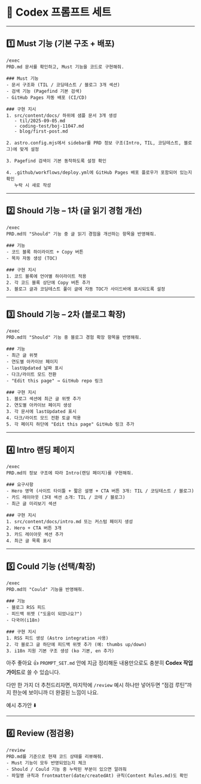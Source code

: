# 📑 Codex 프롬프트 세트

---

## 1️⃣ Must 기능 (기본 구조 + 배포)

```
/exec
PRD.md 문서를 확인하고, Must 기능을 코드로 구현해줘.

### Must 기능
- 문서 구조화 (TIL / 코딩테스트 / 블로그 3개 섹션)
- 검색 기능 (Pagefind 기본 검색)
- GitHub Pages 자동 배포 (CI/CD)

### 구현 지시
1. src/content/docs/ 하위에 샘플 문서 3개 생성
   - til/2025-09-05.md
   - coding-test/boj-11047.md
   - blog/first-post.md

2. astro.config.mjs에서 sidebar를 PRD 정보 구조(Intro, TIL, 코딩테스트, 블로그)에 맞게 설정

3. Pagefind 검색이 기본 동작하도록 설정 확인

4. .github/workflows/deploy.yml에 GitHub Pages 배포 플로우가 포함되어 있는지 확인
   누락 시 새로 작성
```

---

## 2️⃣ Should 기능 – 1차 (글 읽기 경험 개선)

```
/exec
PRD.md의 "Should" 기능 중 글 읽기 경험을 개선하는 항목을 반영해줘.

### 기능
- 코드 블록 하이라이트 + Copy 버튼
- 목차 자동 생성 (TOC)

### 구현 지시
1. 코드 블록에 언어별 하이라이트 적용
2. 각 코드 블록 상단에 Copy 버튼 추가
3. 블로그 글과 코딩테스트 풀이 글에 자동 TOC가 사이드바에 표시되도록 설정
```

---

## 3️⃣ Should 기능 – 2차 (블로그 확장)

```
/exec
PRD.md의 "Should" 기능 중 블로그 경험 확장 항목을 반영해줘.

### 기능
- 최근 글 위젯
- 연도별 아카이브 페이지
- lastUpdated 날짜 표시
- 다크/라이트 모드 전환
- "Edit this page" → GitHub repo 링크

### 구현 지시
1. 블로그 섹션에 최근 글 위젯 추가
2. 연도별 아카이브 페이지 생성
3. 각 문서에 lastUpdated 표시
4. 다크/라이트 모드 전환 토글 적용
5. 각 페이지 하단에 "Edit this page" GitHub 링크 추가
```

---

## 4️⃣ Intro 랜딩 페이지

```
/exec
PRD.md의 정보 구조에 따라 Intro(랜딩 페이지)를 구현해줘.

### 요구사항
- Hero 영역 (사이트 타이틀 + 짧은 설명 + CTA 버튼 3개: TIL / 코딩테스트 / 블로그)
- 카드 레이아웃 (3대 섹션 소개: TIL / 코테 / 블로그)
- 최근 글 미리보기 섹션

### 구현 지시
1. src/content/docs/intro.md 또는 커스텀 페이지 생성
2. Hero + CTA 버튼 3개
3. 카드 레이아웃 섹션 추가
4. 최근 글 목록 표시
```

---

## 5️⃣ Could 기능 (선택/확장)

```
/exec
PRD.md의 "Could" 기능을 반영해줘.

### 기능
- 블로그 RSS 피드
- 피드백 위젯 ("도움이 되었나요?")
- 다국어(i18n)

### 구현 지시
1. RSS 피드 생성 (Astro integration 사용)
2. 각 블로그 글 하단에 피드백 위젯 추가 (예: thumbs up/down)
3. i18n 지원 기본 구조 생성 (ko 기본, en 추가)
```

아주 좋아요 👍 `PROMPT_SET.md` 안에 지금 정리해둔 내용만으로도 충분히 **Codex 작업 가이드**로 쓸 수 있습니다.

다만 한 가지 더 추천드리자면, 마지막에 `/review` 예시 하나만 넣어두면 “점검 루틴”까지 한눈에 보이니까 더 완결된 느낌이 나요.

예시 추가안 ⬇️

---

## 6️⃣ Review (점검용)

```
/review
PRD.md를 기준으로 현재 코드 상태를 리뷰해줘.
- Must 기능이 모두 반영되었는지 체크
- Should / Could 기능 중 누락된 부분이 있으면 알려줘
- 파일명 규칙과 frontmatter(date/createdAt) 규칙(Content Rules.md)도 확인
```